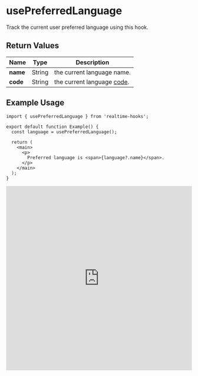 # usePreferredLanguage

Track the current user preferred language using this hook.

## Return Values

| Name     | Type   | Description                                                                     |
| -------- | ------ | ------------------------------------------------------------------------------- |
| **name** | String | the current language name.                                                      |
| **code** | String | the current language [code](http://www.lingoes.net/en/translator/langcode.htm). |

## Example Usage

```tsx
import { usePreferredLanguage } from 'realtime-hooks';

export default function Example() {
  const language = usePreferredLanguage();

  return (
    <main>
      <p>
        Preferred language is <span>{language?.name}</span>.
      </p>
    </main>
  );
}
```

<iframe src="https://codesandbox.io/embed/usepreferredlanguage-tccx3q?fontsize=14&hidenavigation=1&module=%2Fsrc%2FComponent.tsx&theme=dark" style="width:100%; height:500px; border:0; overflow:hidden;" title="usePreferredLanguage" allow="accelerometer; ambient-light-sensor; camera; encrypted-media; geolocation; gyroscope; hid; microphone; midi; payment; usb; vr; xr-spatial-tracking" sandbox="allow-forms allow-modals allow-popups allow-presentation allow-same-origin allow-scripts"></iframe>
